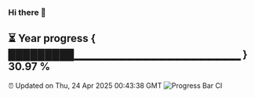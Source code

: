 ### Hi there 👋
⏳ Year progress { █████████▁▁▁▁▁▁▁▁▁▁▁▁▁▁▁▁▁▁▁▁▁ } 30.97 %
---
⏰ Updated on Thu, 24 Apr 2025 00:43:38 GMT
![Progress Bar CI](https://github.com/Moyi321/Moyi321/workflows/Progress%20Bar%20CI/badge.svg)
